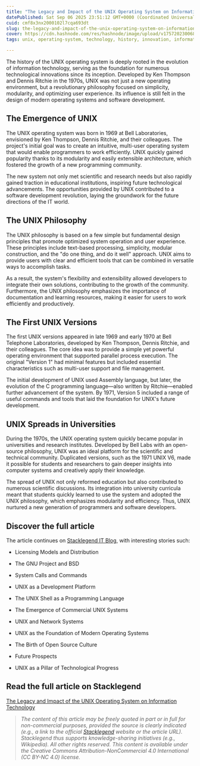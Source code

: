 ```yaml
---
title: "The Legacy and Impact of the UNIX Operating System on Information Technology"
datePublished: Sat Sep 06 2025 23:51:12 GMT+0000 (Coordinated Universal Time)
cuid: cmf8x3nx2000102l7cqa693dt
slug: the-legacy-and-impact-of-the-unix-operating-system-on-information-technology
cover: https://cdn.hashnode.com/res/hashnode/image/upload/v1757202300680/9a795a0b-eb64-4cb3-9247-b553a8411ca5.jpeg
tags: unix, operating-system, technology, history, innovation, information-technology

---
```


The history of the UNIX operating system is deeply rooted in the evolution of information technology, serving as the foundation for numerous technological innovations since its inception. Developed by Ken Thompson and Dennis Ritchie in the 1970s, UNIX was not just a new operating environment, but a revolutionary philosophy focused on simplicity, modularity, and optimizing user experience. Its influence is still felt in the design of modern operating systems and software development.

## The Emergence of UNIX

The UNIX operating system was born in 1969 at Bell Laboratories, envisioned by Ken Thompson, Dennis Ritchie, and their colleagues. The project's initial goal was to create an intuitive, multi-user operating system that would enable programmers to work efficiently. UNIX quickly gained popularity thanks to its modularity and easily extensible architecture, which fostered the growth of a new programming community.

The new system not only met scientific and research needs but also rapidly gained traction in educational institutions, inspiring future technological advancements. The opportunities provided by UNIX contributed to a software development revolution, laying the groundwork for the future directions of the IT world.

## The UNIX Philosophy

The UNIX philosophy is based on a few simple but fundamental design principles that promote optimized system operation and user experience. These principles include text-based processing, simplicity, modular construction, and the "do one thing, and do it well" approach. UNIX aims to provide users with clear and efficient tools that can be combined in versatile ways to accomplish tasks.

As a result, the system's flexibility and extensibility allowed developers to integrate their own solutions, contributing to the growth of the community. Furthermore, the UNIX philosophy emphasizes the importance of documentation and learning resources, making it easier for users to work efficiently and productively.

## The First UNIX Versions

The first UNIX versions appeared in late 1969 and early 1970 at Bell Telephone Laboratories, developed by Ken Thompson, Dennis Ritchie, and their colleagues. The core idea was to provide a simple yet powerful operating environment that supported parallel process execution. The original "Version 1" had minimal features but included essential characteristics such as multi-user support and file management.

The initial development of UNIX used Assembly language, but later, the evolution of the C programming language—also written by Ritchie—enabled further advancement of the system. By 1971, Version 5 included a range of useful commands and tools that laid the foundation for UNIX's future development.

## UNIX Spreads in Universities

During the 1970s, the UNIX operating system quickly became popular in universities and research institutes. Developed by Bell Labs with an open-source philosophy, UNIX was an ideal platform for the scientific and technical community. Duplicated versions, such as the 1971 UNIX V6, made it possible for students and researchers to gain deeper insights into computer systems and creatively apply their knowledge.

The spread of UNIX not only reformed education but also contributed to numerous scientific discussions. Its integration into university curricula meant that students quickly learned to use the system and adopted the UNIX philosophy, which emphasizes modularity and efficiency. Thus, UNIX nurtured a new generation of programmers and software developers.

## Discover the full article

The article continues on [Stacklegend IT Blog](https://blog.stacklegend.com/en/the-legacy-and-impact-of-the-unix-operating-system-on-information-technology), with interesting stories such:

* Licensing Models and Distribution
    
* The GNU Project and BSD
    
* System Calls and Commands
    
* UNIX as a Development Platform
    
* The UNIX Shell as a Programming Language
    
* The Emergence of Commercial UNIX Systems
    
* UNIX and Network Systems
    
* UNIX as the Foundation of Modern Operating Systems
    
* The Birth of Open Source Culture
    
* Future Prospects
    
* UNIX as a Pillar of Technological Progress
    

## Read the full article on Stacklegend

[The Legacy and Impact of the UNIX Operating System on Information Technology](https://blog.stacklegend.com/en/the-legacy-and-impact-of-the-unix-operating-system-on-information-technology)

> *The content of this article may be freely quoted in part or in full for non-commercial purposes, provided the source is clearly indicated (e.g., a link to the official* [*Stacklegend*](https://stacklegend.com/) *website or the article URL). Stacklegend thus supports knowledge-sharing initiatives (e.g., Wikipedia). All other rights reserved. This content is available under the Creative Commons Attribution-NonCommercial 4.0 International (CC BY-NC 4.0) license.*